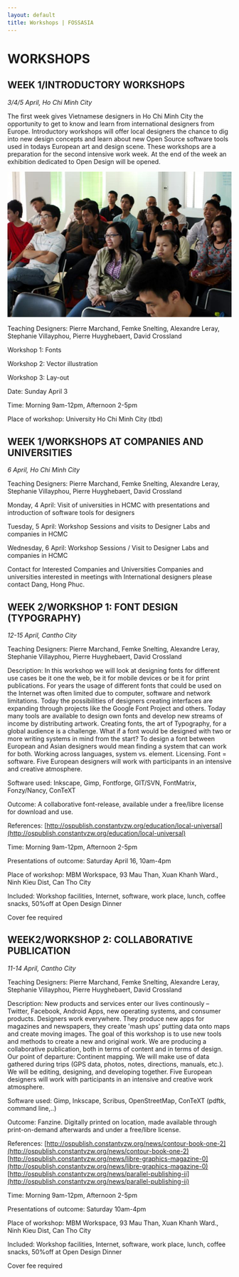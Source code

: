 ```yaml
---
layout: default
title: Workshops | FOSSASIA
---
```


# WORKSHOPS

## WEEK 1/INTRODUCTORY WORKSHOPS

*3/4/5 April, Ho Chi Minh City*

The first week gives Vietnamese designers in Ho Chi Minh City the opportunity to get to know and learn from international designers from Europe. Introductory workshops will offer local designers the chance to dig into new design concepts and learn about new Open Source software tools used in todays European art and design scene. These workshops are a preparation for the second intensive work week. At the end of the week an exhibition dedicated to Open Design will be opened.

![Group](images/group.jpg "Group")

Teaching Designers: Pierre Marchand, Femke Snelting, Alexandre Leray, Stephanie Villayphou, Pierre Huyghebaert, David Crossland

Workshop 1: Fonts   

Workshop 2: Vector illustration

Workshop 3: Lay-out

Date: Sunday April 3

Time: Morning 9am-12pm, Afternoon 2-5pm

Place of workshop: University Ho Chi Minh City (tbd)

## WEEK 1/WORKSHOPS AT COMPANIES AND UNIVERSITIES

*6 April, Ho Chi Minh City*

Teaching Designers: Pierre Marchand, Femke Snelting, Alexandre Leray, Stephanie Villayphou, Pierre Huyghebaert, David Crossland

Monday, 4 April: Visit of universities in HCMC with presentations and introduction of software tools for designers

Tuesday, 5 April: Workshop Sessions and visits to Designer Labs and companies in HCMC

Wednesday, 6 April: Workshop Sessions / Visit to Designer Labs and companies in HCMC

Contact for Interested Companies and Universities
Companies and universities interested in meetings with International designers please contact Dang, Hong Phuc.

## WEEK 2/WORKSHOP 1: FONT DESIGN (TYPOGRAPHY)

*12-15 April, Cantho City*

Teaching Designers: Pierre Marchand, Femke Snelting, Alexandre Leray, Stephanie Villayphou, Pierre Huyghebaert, David Crossland

Description: In this workshop we will look at designing fonts for different use cases be it one the web, be it for mobile devices or be it for print publications. For years the usage of different fonts that could be used on the Internet was often limited due to computer, software and network limitations. Today the possibilities of designers creating interfaces are expanding through projects like the Google Font Project and others. Today many tools are available to design own fonts and develop new streams of income by distributing  artwork. Creating fonts, the art of Typography, for a global audience is a challenge. What if a font would be designed with two or more writing systems in mind from the start? To design a font between European and Asian designers would mean finding a system that can work for both. Working across languages, system vs. element. Licensing. Font = software. Five European designers will work with participants in an intensive and creative atmosphere.

Software used: Inkscape, Gimp, Fontforge, GIT/SVN, FontMatrix, Fonzy/Nancy, ConTeXT

Outcome: A collaborative font-release, available under a free/libre license for download and use.

References: [http://ospublish.constantvzw.org/education/local-universal](http://ospublish.constantvzw.org/education/local-universal)

Time: Morning 9am-12pm, Afternoon 2-5pm

Presentations of outcome: Saturday April 16, 10am-4pm

Place of workshop: MBM Workspace, 93 Mau Than, Xuan Khanh Ward., Ninh Kieu Dist, Can Tho City

Included: Workshop facilities, Internet, software, work place, lunch, coffee snacks, 50%off at Open Design Dinner

Cover fee required

## WEEK2/WORKSHOP 2: COLLABORATIVE PUBLICATION

*11-14 April, Cantho City*

Teaching Designers: Pierre Marchand, Femke Snelting, Alexandre Leray, Stephanie Villayphou, Pierre Huyghebaert, David Crossland

Description: New products and services enter our lives continously – Twitter, Facebook, Android Apps, new operating systems, and consumer products. Designers work everywhere. They produce new apps for magazines and newspapers, they create 'mash ups' putting data onto maps and create moving images. The goal of this workshop is to use new tools and methods to create a new and original work. We are producing a collaborative publication, both in terms of content and in terms of design. Our point of departure: Continent mapping. We will make use of data gathered during trips (GPS data, photos, notes, directions, manuals, etc.). We will be editing, designing, and developing together. Five European designers will work with participants in an intensive and creative work atmosphere.

Software used: Gimp, Inkscape, Scribus, OpenStreetMap, ConTeXT (pdftk, command line,..)

Outcome: Fanzine. Digitally printed on location, made available through print-on-demand afterwards and under a free/libre license.

References:
[http://ospublish.constantvzw.org/news/contour-book-one-2](http://ospublish.constantvzw.org/news/contour-book-one-2)
[http://ospublish.constantvzw.org/news/libre-graphics-magazine-0](http://ospublish.constantvzw.org/news/libre-graphics-magazine-0)
[http://ospublish.constantvzw.org/news/parallel-publishing-ii](http://ospublish.constantvzw.org/news/parallel-publishing-ii)

Time: Morning 9am-12pm, Afternoon 2-5pm

Presentations of outcome: Saturday 10am-4pm

Place of workshop: MBM Workspace, 93 Mau Than, Xuan Khanh Ward., Ninh Kieu Dist, Can Tho City

Included: Workshop facilities, Internet, software, work place, lunch, coffee snacks, 50%off at Open Design Dinner

Cover fee required
